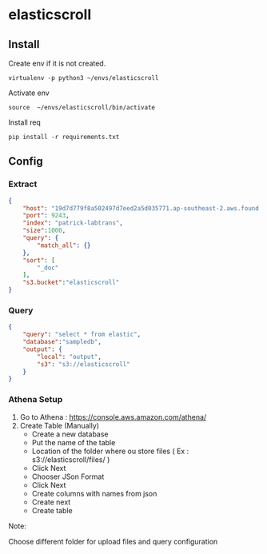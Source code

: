 # elasticscroll

## Install

Create env if it is not created.

```
virtualenv -p python3 ~/envs/elasticscroll
```

Activate env
```
source  ~/envs/elasticscroll/bin/activate
```

Install req

```
pip install -r requirements.txt
```


## Config

### Extract

```json
{
    "host": "19d7d779f8a502497d7eed2a5d035771.ap-southeast-2.aws.found.io",
    "port": 9243,
    "index": "patrick-labtrans",
    "size":1000,
    "query": {
        "match_all": {}
    },
    "sort": [
        "_doc"
    ],
    "s3.bucket":"elasticscroll"
}
```

### Query
```json
{
    "query": "select * from elastic",
    "database":"sampledb",
    "output": {
        "local": "output",
        "s3": "s3://elasticscroll"
    }
}
``` 

### Athena Setup

1. Go to Athena : https://console.aws.amazon.com/athena/
2. Create Table (Manually)
   *  Create a new database
   *  Put the name of the table
   *  Location of the folder where ou store files ( Ex : s3://elasticscroll/files/ )
   *  Click Next
   *  Chooser JSon Format 
   *  Click Next
   *  Create columns with names from json 
   *  Create next
   *  Create  table 
   
 
 Note:
 
 Choose different folder for upload files and query configuration
   

